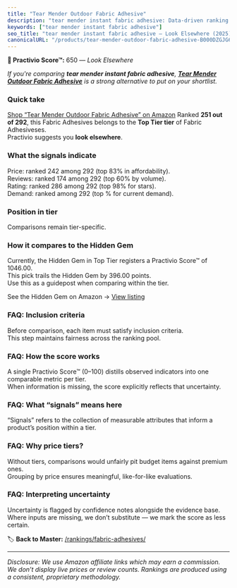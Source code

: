 ```yaml
---
title: "Tear Mender Outdoor Fabric Adhesive"
description: "tear mender instant fabric adhesive: Data-driven ranking using the Practivio Score™. Positioned by quality, value, demand, findability, momentum."
keywords: ["tear mender instant fabric adhesive"]
seo_title: "tear mender instant fabric adhesive — Look Elsewhere (2025)"
canonicalURL: "/products/tear-mender-outdoor-fabric-adhesive-B000DZGJG6/"
---
```


**🚫 Practivio Score™:** 650 — _Look Elsewhere_


*If you're comparing **tear mender instant fabric adhesive**, **[Tear Mender Outdoor Fabric Adhesive](https://www.amazon.com/dp/B000DZGJG6?tag=practivio-20)** is a strong alternative to put on your shortlist.*
### Quick take
[Shop “Tear Mender Outdoor Fabric Adhesive” on Amazon](https://www.amazon.com/dp/B000DZGJG6?tag=practivio-20)
Ranked **251 out of 292**, this Fabric Adhesives belongs to the **Top Tier tier** of Fabric Adhesiveses.  
Practivio suggests you **look elsewhere**.

### What the signals indicate
Price: ranked 242 among 292 (top 83% in affordability).  
Reviews: ranked 174 among 292 (top 60% by volume).  
Rating: ranked 286 among 292 (top 98% for stars).  
Demand: ranked  among 292 (top % for current demand).

### Position in tier
Comparisons remain tier-specific.

### How it compares to the Hidden Gem
Currently, the Hidden Gem in Top Tier registers a Practivio Score™ of 1046.00.  
This pick trails the Hidden Gem by 396.00 points.  
Use this as a guidepost when comparing within the tier.  

See the Hidden Gem on Amazon → [View listing](https://www.amazon.com/dp/B007TSYNG8?tag=practivio-20)

### FAQ: Inclusion criteria
Before comparison, each item must satisfy inclusion criteria.  
This step maintains fairness across the ranking pool.

### FAQ: How the score works
A single Practivio Score™ (0–100) distills observed indicators into one comparable metric per tier.  
When information is missing, the score explicitly reflects that uncertainty.

### FAQ: What “signals” means here
“Signals” refers to the collection of measurable attributes that inform a product’s position within a tier.

### FAQ: Why price tiers?
Without tiers, comparisons would unfairly pit budget items against premium ones.  
Grouping by price ensures meaningful, like-for-like evaluations.

### FAQ: Interpreting uncertainty
Uncertainty is flagged by confidence notes alongside the evidence base.  
Where inputs are missing, we don’t substitute — we mark the score as less certain.


🏷️ **Back to Master:** [/rankings/fabric-adhesives/](/rankings/fabric-adhesives/)

---
_Disclosure: We use Amazon affiliate links which may earn a commission. We don’t display live prices or review counts. Rankings are produced using a consistent, proprietary methodology._
